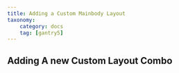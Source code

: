 ```yaml
---
title: Adding a Custom Mainbody Layout
taxonomy:
    category: docs
    tag: [gantry5]
---
```





Adding A new Custom Layout Combo
--------------------------------

